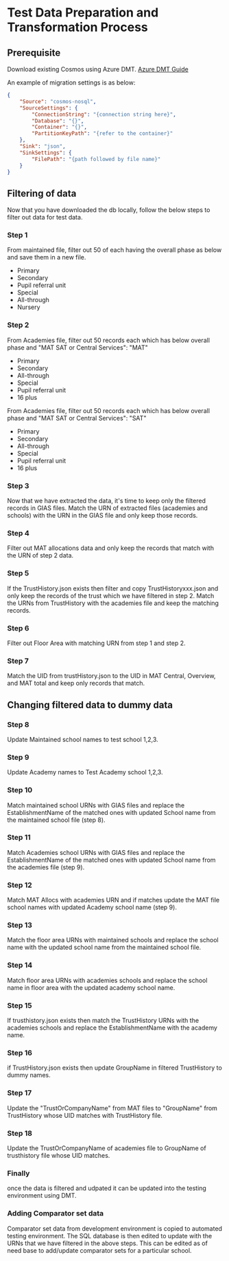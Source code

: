 ﻿# Test Data Preparation and Transformation Process

## Prerequisite
Download existing Cosmos using Azure DMT. [Azure DMT Guide](https://learn.microsoft.com/en-us/azure/cosmos-db/how-to-migrate-desktop-tool?tabs=azure-cli)

An example of migration settings is as below:
```` json
{
	"Source": "cosmos-nosql",
	"SourceSettings": {
		"ConnectionString": "{connection string here}",
		"Database": "{}",
		"Container": "{}",
		"PartitionKeyPath": "{refer to the container}"
	},
	"Sink": "json",
	"SinkSettings": {
		"FilePath": "{path followed by file name}"
	}
} 
````
## Filtering of data
Now that you have downloaded the db locally, follow the below steps to filter out data for test data.

### Step 1
From maintained file, filter out 50 of each having the overall phase as below and save them in a new file. 
- Primary
- Secondary
- Pupil referral unit
- Special
- All-through
- Nursery

### Step 2
From Academies file, filter out 50 records each which has below overall phase and  "MAT SAT or Central Services": "MAT"
- Primary
- Secondary
- All-through
- Special
- Pupil referral unit
- 16 plus

From Academies file, filter out 50 records each which has below overall phase and "MAT SAT or Central Services": "SAT"
- Primary
- Secondary
- All-through
- Special
- Pupil referral unit
- 16 plus

### Step 3
Now that we have extracted the data, it's time to keep only the filtered records in GIAS files. Match the URN of extracted files (academies and schools) with the URN in the GIAS file and only keep those records.

### Step 4
Filter out MAT allocations data and only keep the records that match with the URN of step 2 data.

### Step 5
If the TrustHistory.json exists then filter and copy TrustHistoryxxx.json and only keep the records of the trust which we have filtered in step 2. Match the URNs from TrustHistory with the academies file and keep the matching records.

### Step 6
Filter out Floor Area with matching URN from step 1 and step 2.

### Step 7
Match the UID from trustHistory.json to the UID in MAT Central, Overview, and MAT total and keep only records that match.

## Changing filtered data to dummy data
### Step 8
Update Maintained school names to test school 1,2,3.

### Step 9
Update Academy names to Test Academy school 1,2,3.

### Step 10
Match maintained school URNs with GIAS files and replace the EstablishmentName of the matched ones with updated School name from the maintained school file (step 8).

### Step 11
Match Academies school URNs with GIAS files and replace the EstablishmentName of the matched ones with updated School name from the academies file (step 9).

### Step 12
Match MAT Allocs with academies URN and if matches update the MAT file school names with updated Academy school name (step 9).

### Step 13
Match the floor area URNs with maintained schools and replace the school name with the updated school name from the maintained school file.

### Step 14
Match floor area URNs with academies schools and replace the school name in floor area with the updated academy school name.

### Step 15
If trusthistory.json exists then match the TrustHistory URNs with the academies schools and replace the EstablishmentName with the academy name.

### Step 16
if TrustHistory.json exists then update GroupName in filtered TrustHistory to dummy names.

### Step 17
Update the "TrustOrCompanyName" from MAT files to "GroupName" from TrustHistory whose UID matches with TrustHistory file.

### Step 18
Update the TrustOrCompanyName of academies file to GroupName of trusthistory file whose UID matches.

### Finally
once the data is filtered and udpated it can be updated into the testing environment using DMT.

### Adding Comparator set data
Comparator set data from development environment is copied to automated testing environment. The SQL database is then edited to update with the URNs that we have filtered in the above steps. This can be edited as of need base to add/update comparator sets for a particular school. 
